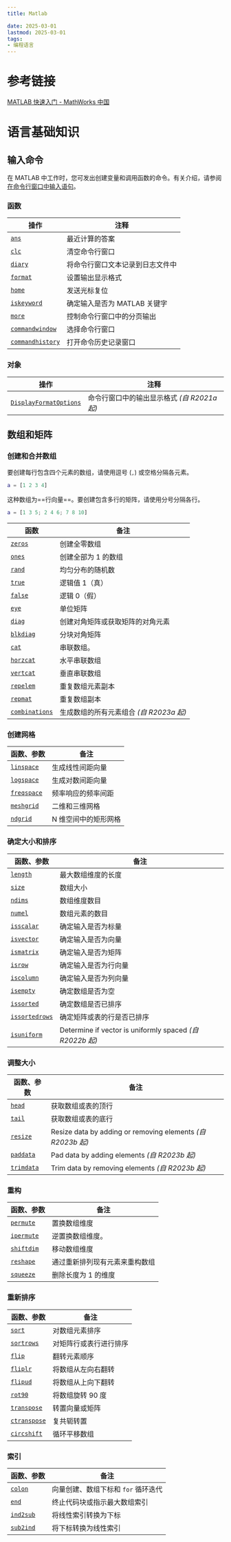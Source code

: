 ```yaml
---
title: Matlab

date: 2025-03-01
lastmod: 2025-03-01
tags:
- 编程语言
---
```




# 参考链接

[MATLAB 快速入门 - MathWorks 中国](https://ww2.mathworks.cn/help/matlab/getting-started-with-matlab_zh_CN.html)

# 语言基础知识

## 输入命令

在 MATLAB 中工作时，您可发出创建变量和调用函数的命令。有关介绍，请参阅[在命令行窗口中输入语句](https://ww2.mathworks.cn/help/matlab/matlab_env/enter-statements-in-command-window.html)。

### 函数

| 操作                                                                               | 注释                 |
| -------------------------------------------------------------------------------- | ------------------ |
| [`ans`](https://ww2.mathworks.cn/help/matlab/ref/ans.html)                       | 最近计算的答案            |
| [`clc`](https://ww2.mathworks.cn/help/matlab/ref/clc.html)                       | 清空命令行窗口            |
| [`diary`](https://ww2.mathworks.cn/help/matlab/ref/diary.html)                   | 将命令行窗口文本记录到日志文件中   |
| [`format`](https://ww2.mathworks.cn/help/matlab/ref/format.html)                 | 设置输出显示格式           |
| [`home`](https://ww2.mathworks.cn/help/matlab/ref/home.html)                     | 发送光标复位             |
| [`iskeyword`](https://ww2.mathworks.cn/help/matlab/ref/iskeyword.html)           | 确定输入是否为 MATLAB 关键字 |
| [`more`](https://ww2.mathworks.cn/help/matlab/ref/more.html)                     | 控制命令行窗口中的分页输出      |
| [`commandwindow`](https://ww2.mathworks.cn/help/matlab/ref/commandwindow.html)   | 选择命令行窗口            |
| [`commandhistory`](https://ww2.mathworks.cn/help/matlab/ref/commandhistory.html) | 打开命令历史记录窗口         |

### 对象

| 操作                                                                                                          | 注释                           |
| ----------------------------------------------------------------------------------------------------------- | ---------------------------- |
| [`DisplayFormatOptions`](https://ww2.mathworks.cn/help/matlab/ref/matlab.display.displayformatoptions.html) | 命令行窗口中的输出显示格式 *(自 R2021a 起)* |



## 数组和矩阵

### 创建和合并数组

要创建每行包含四个元素的数组，请使用逗号 (`,`) 或空格分隔各元素。

```matlab
a = [1 2 3 4]
```

这种数组为==行向量==。要创建包含多行的矩阵，请使用分号分隔各行。

```matlab
a = [1 3 5; 2 4 6; 7 8 10]
```



| 函数                                                                           | 备注                         |
| ---------------------------------------------------------------------------- | -------------------------- |
| [`zeros`](https://ww2.mathworks.cn/help/matlab/ref/zeros.html)               | 创建全零数组                     |
| [`ones`](https://ww2.mathworks.cn/help/matlab/ref/ones.html)                 | 创建全部为 1 的数组                |
| [`rand`](https://ww2.mathworks.cn/help/matlab/ref/rand.html)                 | 均匀分布的随机数                   |
| [`true`](https://ww2.mathworks.cn/help/matlab/ref/true.html)                 | 逻辑值 1（真）                   |
| [`false`](https://ww2.mathworks.cn/help/matlab/ref/false.html)               | 逻辑 0（假）                    |
| [`eye`](https://ww2.mathworks.cn/help/matlab/ref/eye.html)                   | 单位矩阵                       |
| [`diag`](https://ww2.mathworks.cn/help/matlab/ref/diag.html)                 | 创建对角矩阵或获取矩阵的对角元素           |
| [`blkdiag`](https://ww2.mathworks.cn/help/matlab/ref/blkdiag.html)           | 分块对角矩阵                     |
| [`cat`](https://ww2.mathworks.cn/help/matlab/ref/double.cat.html)            | 串联数组。                      |
| [`horzcat`](https://ww2.mathworks.cn/help/matlab/ref/double.horzcat.html)    | 水平串联数组                     |
| [`vertcat`](https://ww2.mathworks.cn/help/matlab/ref/double.vertcat.html)    | 垂直串联数组                     |
| [`repelem`](https://ww2.mathworks.cn/help/matlab/ref/repelem.html)           | 重复数组元素副本                   |
| [`repmat`](https://ww2.mathworks.cn/help/matlab/ref/repmat.html)             | 重复数组副本                     |
| [`combinations`](https://ww2.mathworks.cn/help/matlab/ref/combinations.html) | 生成数组的所有元素组合 *(自 R2023a 起)* |

### 创建网格

| 函数、参数                                                                  | 备注          |
| ---------------------------------------------------------------------- | ----------- |
| [`linspace`](https://ww2.mathworks.cn/help/matlab/ref/linspace.html)   | 生成线性间距向量    |
| [`logspace`](https://ww2.mathworks.cn/help/matlab/ref/logspace.html)   | 生成对数间距向量    |
| [`freqspace`](https://ww2.mathworks.cn/help/matlab/ref/freqspace.html) | 频率响应的频率间距   |
| [`meshgrid`](https://ww2.mathworks.cn/help/matlab/ref/meshgrid.html)   | 二维和三维网格     |
| [`ndgrid`](https://ww2.mathworks.cn/help/matlab/ref/ndgrid.html)       | N 维空间中的矩形网格 |

### 确定大小和排序

| 函数、参数                                                                        | 备注                                                     |
| ---------------------------------------------------------------------------- | ------------------------------------------------------ |
| [`length`](https://ww2.mathworks.cn/help/matlab/ref/length.html)             | 最大数组维度的长度                                              |
| [`size`](https://ww2.mathworks.cn/help/matlab/ref/size.html)                 | 数组大小                                                   |
| [`ndims`](https://ww2.mathworks.cn/help/matlab/ref/double.ndims.html)        | 数组维度数目                                                 |
| [`numel`](https://ww2.mathworks.cn/help/matlab/ref/double.numel.html)        | 数组元素的数目                                                |
| [`isscalar`](https://ww2.mathworks.cn/help/matlab/ref/isscalar.html)         | 确定输入是否为标量                                              |
| [`isvector`](https://ww2.mathworks.cn/help/matlab/ref/isvector.html)         | 确定输入是否为向量                                              |
| [`ismatrix`](https://ww2.mathworks.cn/help/matlab/ref/ismatrix.html)         | 确定输入是否为矩阵                                              |
| [`isrow`](https://ww2.mathworks.cn/help/matlab/ref/isrow.html)               | 确定输入是否为行向量                                             |
| [`iscolumn`](https://ww2.mathworks.cn/help/matlab/ref/iscolumn.html)         | 确定输入是否为列向量                                             |
| [`isempty`](https://ww2.mathworks.cn/help/matlab/ref/double.isempty.html)    | 确定数组是否为空                                               |
| [`issorted`](https://ww2.mathworks.cn/help/matlab/ref/issorted.html)         | 确定数组是否已排序                                              |
| [`issortedrows`](https://ww2.mathworks.cn/help/matlab/ref/issortedrows.html) | 确定矩阵或表的行是否已排序                                          |
| [`isuniform`](https://ww2.mathworks.cn/help/matlab/ref/isuniform.html)       | Determine if vector is uniformly spaced *(自 R2022b 起)* |



### 调整大小

| 函数、参数                                                                | 备注                                                        |
| -------------------------------------------------------------------- | --------------------------------------------------------- |
| [`head`](https://ww2.mathworks.cn/help/matlab/ref/double.head.html)  | 获取数组或表的顶行                                                 |
| [`tail`](https://ww2.mathworks.cn/help/matlab/ref/double.tail.html)  | 获取数组或表的底行                                                 |
| [`resize`](https://ww2.mathworks.cn/help/matlab/ref/resize.html)     | Resize data by adding or removing elements *(自 R2023b 起)* |
| [`paddata`](https://ww2.mathworks.cn/help/matlab/ref/paddata.html)   | Pad data by adding elements *(自 R2023b 起)*                |
| [`trimdata`](https://ww2.mathworks.cn/help/matlab/ref/trimdata.html) | Trim data by removing elements *(自 R2023b 起)*             |

### 重构

| 函数、参数                                                   | 备注                           |
| ------------------------------------------------------------ | ------------------------------ |
| [`permute`](https://ww2.mathworks.cn/help/matlab/ref/permute.html) | 置换数组维度                   |
| [`ipermute`](https://ww2.mathworks.cn/help/matlab/ref/ipermute.html) | 逆置换数组维度。               |
| [`shiftdim`](https://ww2.mathworks.cn/help/matlab/ref/shiftdim.html) | 移动数组维度                   |
| [`reshape`](https://ww2.mathworks.cn/help/matlab/ref/reshape.html) | 通过重新排列现有元素来重构数组 |
| [`squeeze`](https://ww2.mathworks.cn/help/matlab/ref/squeeze.html) | 删除长度为 1 的维度            |

### 重新排序

| 函数、参数                                                   | 备注                   |
| ------------------------------------------------------------ | ---------------------- |
| [`sort`](https://ww2.mathworks.cn/help/matlab/ref/sort.html) | 对数组元素排序         |
| [`sortrows`](https://ww2.mathworks.cn/help/matlab/ref/double.sortrows.html) | 对矩阵行或表行进行排序 |
| [`flip`](https://ww2.mathworks.cn/help/matlab/ref/flip.html) | 翻转元素顺序           |
| [`fliplr`](https://ww2.mathworks.cn/help/matlab/ref/fliplr.html) | 将数组从左向右翻转     |
| [`flipud`](https://ww2.mathworks.cn/help/matlab/ref/flipud.html) | 将数组从上向下翻转     |
| [`rot90`](https://ww2.mathworks.cn/help/matlab/ref/rot90.html) | 将数组旋转 90 度       |
| [`transpose`](https://ww2.mathworks.cn/help/matlab/ref/transpose.html) | 转置向量或矩阵         |
| [`ctranspose`](https://ww2.mathworks.cn/help/matlab/ref/ctranspose.html) | 复共轭转置             |
| [`circshift`](https://ww2.mathworks.cn/help/matlab/ref/circshift.html) | 循环平移数组           |

### 索引

| 函数、参数                                                   | 备注                                |
| ------------------------------------------------------------ | ----------------------------------- |
| [`colon`](https://ww2.mathworks.cn/help/matlab/ref/colon.html) | 向量创建、数组下标和 `for` 循环迭代 |
| [`end`](https://ww2.mathworks.cn/help/matlab/ref/end.html)   | 终止代码块或指示最大数组索引        |
| [`ind2sub`](https://ww2.mathworks.cn/help/matlab/ref/ind2sub.html) | 将线性索引转换为下标                |
| [`sub2ind`](https://ww2.mathworks.cn/help/matlab/ref/sub2ind.html) | 将下标转换为线性索引                |























